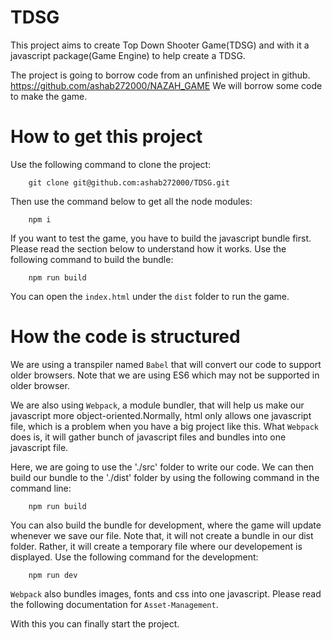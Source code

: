 # TDSG

This project aims to create Top Down Shooter Game(TDSG) and with it a javascript package(Game Engine) to help create a TDSG.

The project is going to borrow code from an unfinished project in github. 
https://github.com/ashab272000/NAZAH_GAME
We will borrow some code to make the game.

# How to get this project

Use the following command to clone the project:

        git clone git@github.com:ashab272000/TDSG.git

Then use the command below to get all the node modules:

        npm i

If you want to test the game, you have to build the javascript bundle first. Please read the section below to understand how it works. Use the following command to build the bundle:

        npm run build

You can open the `index.html` under the `dist` folder to run the game.


# How the code is structured

We are using a transpiler named `Babel` that will convert our code to support older browsers.
Note that we are using ES6 which may not be supported in older browser.

We are also using `Webpack`, a module bundler, that will help us make our javascript more object-oriented.Normally, html only allows one javascript file, which is a problem when you have a big project like this. What `Webpack` does is, it will gather bunch of javascript files and bundles into one javascript file.

Here, we are going to use the './src' folder to write our code. We can then build our bundle to the './dist'
folder by using the following command in the command line: 

        npm run build

You can also build the bundle for development, where the game will update whenever we save our file. Note that, it will not create a bundle in our dist folder. Rather, it will create a temporary file where our developement is displayed. Use the following command for the development:

        npm run dev

`Webpack` also bundles images, fonts and css into one javascript. Please read the following documentation for `Asset-Management`.

With this you can finally start the project.
